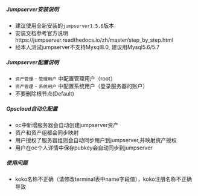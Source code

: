 ##### Jumpserver安装说明
+ 建议使用全新安装的`jumpserver1.5.6`版本
+ 安装文档参考官方说明https://jumpserver.readthedocs.io/zh/master/step_by_step.html
+ 经本人测试jumpserver不支持Mysql8.0, 建议用Mysql5.6/5.7

##### Jumpserver配置说明
+ `资产管理` - `管理用户` 中配置管理用户（root）
+ `资产管理` - `系统用户` 中配置系统用户（登录服务器的账户）
+ 不要删除根节点(Default)

##### Opscloud自动化配置
+ oc中新增服务器会自动创建jumpserver资产
+ 资产和资产组都会同步映射
+ 用户授权了服务器组则会自动同步用户到jumpserver,并映射资产授权
+ 用户在oc个人详情中保存pubkey会自动同步到jumpserver

##### 使用问题
+ koko名称不正确（请修改terminal表中name字段值），koko注册名称不正确导致